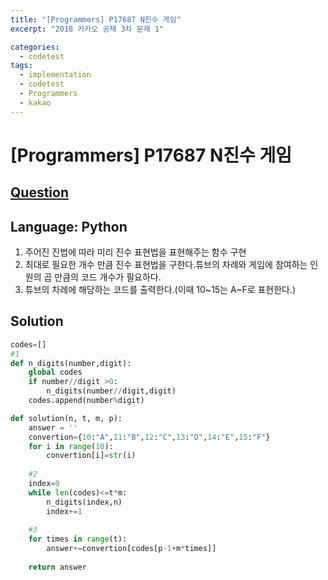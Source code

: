 ```yaml
---
title: "[Programmers] P17687 N진수 게임"
excerpt: "2018 카카오 공채 3차 문제 1"

categories:
  - codetest
tags:
  - implementation
  - codetest
  - Programmers
  - kakao
---
```

# [Programmers] P17687 N진수 게임
## [Question](https://school.programmers.co.kr/learn/courses/30/lessons/17687)
## Language: Python

1. 주어진 진법에 따라 미리 진수 표현법을 표현해주는 함수 구현
2. 최대로 필요한 개수 만큼 진수 표현법을 구한다.튜브의 차례와 게임에 참여하는 인원의 곱 만큼의 코드 개수가 필요하다.
3. 튜브의 차례에 해당하는 코드를 출력한다.(이때 10~15는 A~F로 표현한다.)



## Solution

```python
codes=[]
#1
def n_digits(number,digit):
    global codes
    if number//digit >0:
        n_digits(number//digit,digit)
    codes.append(number%digit)

def solution(n, t, m, p):
    answer = ''
    convertion={10:"A",11:"B",12:"C",13:"D",14:"E",15:"F"}
    for i in range(10):
        convertion[i]=str(i)
    
    #2
    index=0
    while len(codes)<=t*m:
        n_digits(index,n)
        index+=1
    
    #3
    for times in range(t):
        answer+=convertion[codes[p-1+m*times]]
 
    return answer
```
